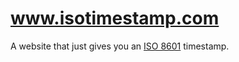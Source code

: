 # www.isotimestamp.com
A website that just gives you an [ISO 8601](https://xkcd.com/1179/) timestamp.
